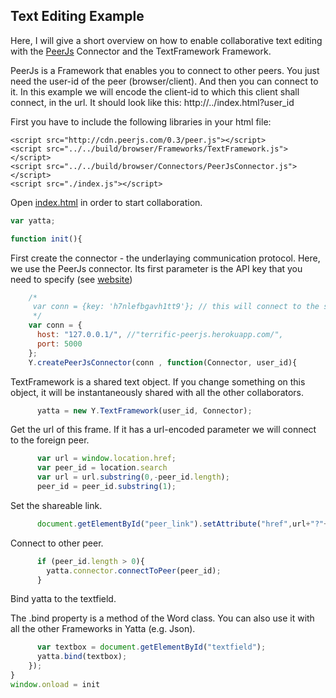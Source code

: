 ## Text Editing Example
Here, I will give a short overview on how to enable collaborative text editing with the
[PeerJs](http://peerjs.com/) Connector and the TextFramework Framework.

PeerJs is a Framework that enables you to connect to other peers. You just need the
user-id of the peer (browser/client). And then you can connect to it. In this example we will encode
the client-id to which this client shall connect, in the url.
It should look like this: http://../index.html?user_id

First you have to include the following libraries in your html file:
```
<script src="http://cdn.peerjs.com/0.3/peer.js"></script>
<script src="../../build/browser/Frameworks/TextFramework.js"></script>
<script src="../../build/browser/Connectors/PeerJsConnector.js"></script>
<script src="./index.js"></script>
```
Open [index.html](./index.html) in order to start collaboration.


```js
var yatta;

function init(){
```


First create the connector - the underlaying communication protocol.
Here, we use the PeerJs connector. Its first parameter is the API key that you need to specify (see [website](http://peerjs.com/))


```js
    /*
     var conn = {key: 'h7nlefbgavh1tt9'}; // this will connect to the server owned by the peerjs team.
     */
    var conn = {
      host: "127.0.0.1/", //"terrific-peerjs.herokuapp.com/",
      port: 5000
    };
    Y.createPeerJsConnector(conn , function(Connector, user_id){
```


TextFramework is a shared text object. If you change something on this object,
it will be instantaneously shared with all the other collaborators.


```js
      yatta = new Y.TextFramework(user_id, Connector);
```


Get the url of this frame. If it has a url-encoded parameter
we will connect to the foreign peer.


```js
      var url = window.location.href;
      var peer_id = location.search
      var url = url.substring(0,-peer_id.length);
      peer_id = peer_id.substring(1);
```


Set the shareable link.


```js
      document.getElementById("peer_link").setAttribute("href",url+"?"+user_id);
```


Connect to other peer.


```js
      if (peer_id.length > 0){
        yatta.connector.connectToPeer(peer_id);
      }
```


Bind yatta to the textfield.

The .bind property is a method of the Word class. You can also use it with all the other Frameworks in Yatta (e.g. Json).


```js
      var textbox = document.getElementById("textfield");
      yatta.bind(textbox);
    });
}
window.onload = init
```

